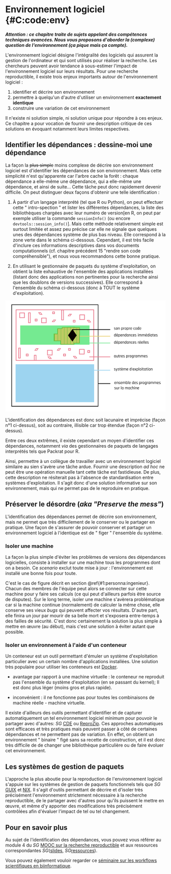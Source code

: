 # Environnement logiciel {#C:code:env}

***Attention : ce chapitre traite de sujets appelant des compétences techniques avancées. Nous vous proposons d'aborder la (complexe) question de l'environnement (ça pique mais ça compte).***

L'environnement logiciel désigne l'intégralité des logiciels qui assurent la 
gestion de l'ordinateur et qui sont utilisés pour réaliser la recherche. 
Les chercheurs peuvent avoir tendance à sous-estimer l'impact de l'environnement 
logiciel sur leurs résultats. Pour une recherche reproductible, il existe trois
enjeux importants autour de l'environnement logiciel :

1. identifier et décrire son environnement
2. permettre à quelqu'un d'autre d'utiliser un environnement **exactement identique**
3. construire une variation de cet environnement

Il n'existe ni solution simple, ni solution unique pour répondre à ces enjeux. Ce chapitre a pour vocation de fournir une description critique de ces solutions en évoquant notamment leurs limites respectives.

## Identifier les dépendances : dessine-moi une dépendance

La façon la ~~plus simple~~ moins complexe de décrire son environnement logiciel est d'identifier les dépendances de son environnement. Mais cette simplicité n'est qu'apparente car l'arbre cache la forêt : chaque dépendance a 
elle-même une dépendance, qui a elle-même une dépendance, et ainsi de suite... Cette tâche peut donc 
rapidement devenir difficile. On peut distinguer deux façons d'obtenir
une telle identification :

1. À partir d'un langage interprété (tel que R ou Python), on peut
effectuer cette " intro-spection " et lister les différentes dépendances, la liste 
des bibliothèques chargées avec leur numéro de version[en R, on peut 
par exemple utiliser la commande `sessionInfo()` (ou encore 
`devtools::session_info()`]. Mais cette méthode relativement
simple est surtout limitée et assez peu précise car elle ne signale que quelques
unes des dépendances système de plus bas niveau. Elle correspond à
la zone verte dans le schéma ci-dessous. Cependant, il est très 
facile d'inclure ces informations descriptives dans vos documents 
computationnels (cf. chapitre précédent 15 "rendre son code compréhensible"), et nous vous recommandons cette 
bonne pratique.

2. En utilisant le gestionnaire de paquets du système d'exploitation, 
on obtient la liste exhaustive de l'ensemble des applications
installées (listant donc des applications non pertinentes pour la 
recherche ainsi que les doublons de versions successives). Elle 
correspond à l'ensemble du schéma ci-dessous (donc à TOUT le système 
d'exploitation).

![Schéma des différents environnements logiciel](img/schemaEnvirLogi2.png)

L'identification des dépendances est donc soit lacunaire et imprécise (façon n°1 ci-dessus),
soit au contraire, illisible car trop étendue (façon n°2 ci-dessus). 

Entre ces deux extrêmes, il existe cependant un moyen d'identifier ces dépendances, notamment *via* des gestionnaires de paquets de langages interprétés tels que Packrat pour R. 

Ainsi, permettre à un collègue de travailler avec un environnement logiciel similaire au sien s'avère une tâche ardue. 
Fournir une description *ad hoc* ne peut être une opération manuelle tant cette tâche est fastidieuse. De plus, cette description ne résiterait pas à l'absence de standardisation entre systèmes d'exploitation. 
Il s'agit donc d'une solution informative sur son environnement, mais qui ne permet pas de 
le reproduire en pratique.

## Préserver le désordre (*aka "Preserve the mess"*)

L'identification des dépendances permet de décrire son environnement,
mais ne permet que très difficilement de le conserver ou le partager 
en pratique. Une façon de s'assurer de pouvoir conserver et 
partager un environnement logiciel à l'identique est de " figer " l'ensemble du système. 

### Isoler une machine

La façon la plus simple d'éviter les problèmes de versions des dépendances logicielles, consiste à installer sur une machine tous les programmes dont on a besoin. Ce *scenario* exclut toute mise à jour : l'environnement est installé une bonne fois pour toute. 

C'est le cas de figure décrit en section \@ref{#1:personna:ingenieur}. 
Chacun des membres de l'équipe peut alors se connecter sur cette machine 
pour y faire ses calculs (ce qui peut d'ailleurs parfois être source de disputes). Sur le long terme, isoler une machine s'avèrera problématique car si la machine continue (normalement) 
de calculer la même chose, elle conserve ses vieux *bugs* qui peuvent 
affecter vos résultats. D'autre part, elle finira un jour par mourir 
de sa belle mort et s'exposera entre-temps à des failles de sécurité. 
C'est donc certainement la solution la plus simple à mettre en œuvre 
(au début), mais c'est une solution à éviter autant que possible.


### Isoler un environnement à l'aide d'un conteneur

Un conteneur est un outil permettant d'émuler un système
d'exploitation particulier avec un certain nombre d'applications
installées. Une solution très populaire pour utiliser les conteneurs
est [Docker](https://www.docker.com/).

- avantage par rapport à une machine virtuelle : le conteneur ne
  reproduit pas l'ensemble du système d'exploitation (en se passant du
  kernel); Il est donc plus léger (moins gros et plus rapide).

- inconvénient : il ne fonctionne pas pour toutes les combinaisons de
  machine réelle - machine virtuelle.

Il existe d'ailleurs des outils permettant d'identifier et de capturer automatiquement 
un tel environnement logiciel minimum pour pouvoir le partager avec d'autres: *SG* [CDE](http://www.pgbovine.net/cde.html) ou [ReproZip](https://vida-nyu.github.io/reprozip/). Ces approches automatiques sont efficaces et très pratiques mais peuvent passer à côté de
certaines dépendances et ne permettent pas de variation. En effet, on obtient un
environnement " binaire " figé sans sa recette de construction, et il est donc très difficile de
de changer une bibliothèque particulière ou de faire évoluer cet environnement.

## Les systèmes de gestion de paquets

L'approche la plus aboutie pour la reproduction de l'environnement logiciel 
s'appuie sur les systèmes de gestion de paquets fonctionnels tels que *SG* [GUIX](https://www.gnu.org/software/guix/) et [NIX](https://nixos.org/). Il s'agit d'outils permettant de décrire et d'isoler très précisément 
l'environnement strictement nécessaire à la recherche reproductible, de le partager 
avec d'autres pour qu'ils puissent le mettre en œuvre, et même d'y 
apporter des modifications très précisément contrôlées afin d'évaluer l'impact
de tel ou tel changement.

## Pour en savoir plus
Au sujet de l'identification des dépendances, vous pouvez vous référer
au module 4 du *SG* [MOOC sur la recherche
reproductible](https://learninglab.inria.fr/mooc-recherche-reproductible-principes-methodologiques-pour-une-science-transparente/)
et aux ressources correspondantes
*SG*([slides](https://gitlab.inria.fr/learninglab/mooc-rr/mooc-rr-ressources/blob/master/module4/slides/C028AL_slides_module4-fr-gz.pdf),
*SG*[ressources](https://gitlab.inria.fr/learninglab/mooc-rr/mooc-rr-ressources/blob/master/module4/ressources/resources_environment_fr.org)).

Vous  pouvez également vouloir regarder ce 
[séminaire sur les workflows scientifiques en biinformatique](https://github.com/alegrand/RR_webinars/blob/master/2_controling_your_environment/index.org).
